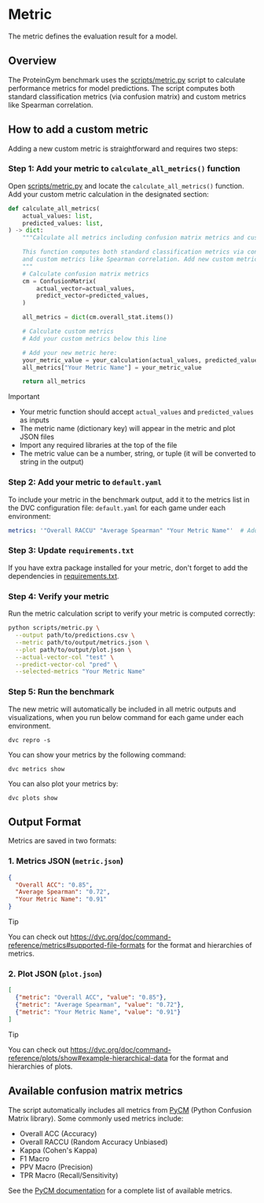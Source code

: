 # Metric

The metric defines the evaluation result for a model.

## Overview

The ProteinGym benchmark uses the [scripts/metric.py](../scripts/metric.py) script to calculate performance metrics for model predictions. The script computes both standard classification metrics (via confusion matrix) and custom metrics like Spearman correlation.

## How to add a custom metric

Adding a new custom metric is straightforward and requires two steps:

### Step 1: Add your metric to `calculate_all_metrics()` function

Open [scripts/metric.py](../scripts/metric.py) and locate the `calculate_all_metrics()` function. Add your custom metric calculation in the designated section:

```python
def calculate_all_metrics(
    actual_values: list,
    predicted_values: list,
) -> dict:
    """Calculate all metrics including confusion matrix metrics and custom metrics.

    This function computes both standard classification metrics via confusion matrix
    and custom metrics like Spearman correlation. Add new custom metrics here.
    """
    # Calculate confusion matrix metrics
    cm = ConfusionMatrix(
        actual_vector=actual_values,
        predict_vector=predicted_values,
    )

    all_metrics = dict(cm.overall_stat.items())

    # Calculate custom metrics
    # Add your custom metrics below this line

    # Add your new metric here:
    your_metric_value = your_calculation(actual_values, predicted_values)
    all_metrics["Your Metric Name"] = your_metric_value

    return all_metrics
```

> [!IMPORTANT]
> - Your metric function should accept `actual_values` and `predicted_values` as inputs
> - The metric name (dictionary key) will appear in the metric and plot JSON files
> - Import any required libraries at the top of the file
> - The metric value can be a number, string, or tuple (it will be converted to string in the output)

### Step 2: Add your metric to `default.yaml`

To include your metric in the benchmark output, add it to the metrics list in the DVC configuration file: `default.yaml` for each game under each environment:

```yaml
metrics: '"Overall RACCU" "Average Spearman" "Your Metric Name"'  # Add your new metric here
```

### Step 3: Update `requirements.txt`

If you have extra package installed for your metric, don't forget to add the dependencies in [requirements.txt](../requirements.txt).

### Step 4: Verify your metric

Run the metric calculation script to verify your metric is computed correctly:

```bash
python scripts/metric.py \
  --output path/to/predictions.csv \
  --metric path/to/output/metrics.json \
  --plot path/to/output/plot.json \
  --actual-vector-col "test" \
  --predict-vector-col "pred" \
  --selected-metrics "Your Metric Name"
```

### Step 5: Run the benchmark

The new metric will automatically be included in all metric outputs and visualizations, when you run below command for each game under each environment.

```shell
dvc repro -s
```

You can show your metrics by the following command:

```shell
dvc metrics show
```

You can also plot your metrics by:

```shell
dvc plots show
```

## Output Format

Metrics are saved in two formats:

### 1. Metrics JSON (`metric.json`)
```json
{
  "Overall ACC": "0.85",
  "Average Spearman": "0.72",
  "Your Metric Name": "0.91"
}
```

> [!TIP]
> You can check out https://dvc.org/doc/command-reference/metrics#supported-file-formats for the format and hierarchies of metrics.

### 2. Plot JSON (`plot.json`)
```json
[
  {"metric": "Overall ACC", "value": "0.85"},
  {"metric": "Average Spearman", "value": "0.72"},
  {"metric": "Your Metric Name", "value": "0.91"}
]
```

> [!TIP]
> You can check out https://dvc.org/doc/command-reference/plots/show#example-hierarchical-data for the format and hierarchies of plots.

## Available confusion matrix metrics

The script automatically includes all metrics from [PyCM](https://github.com/sepandhaghighi/pycm) (Python Confusion Matrix library). Some commonly used metrics include:

- Overall ACC (Accuracy)
- Overall RACCU (Random Accuracy Unbiased)
- Kappa (Cohen's Kappa)
- F1 Macro
- PPV Macro (Precision)
- TPR Macro (Recall/Sensitivity)

See the [PyCM documentation](https://www.pycm.io/doc/) for a complete list of available metrics.
